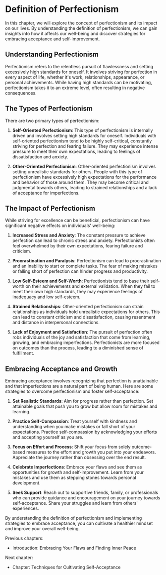 Definition of Perfectionism
====================================

In this chapter, we will explore the concept of perfectionism and its impact on our lives. By understanding the definition of perfectionism, we can gain insights into how it affects our well-being and discover strategies for embracing acceptance and self-improvement.

Understanding Perfectionism
---------------------------

Perfectionism refers to the relentless pursuit of flawlessness and setting excessively high standards for oneself. It involves striving for perfection in every aspect of life, whether it's work, relationships, appearance, or personal achievements. While having high standards can be motivating, perfectionism takes it to an extreme level, often resulting in negative consequences.

The Types of Perfectionism
--------------------------

There are two primary types of perfectionism:

1. **Self-Oriented Perfectionism**: This type of perfectionism is internally driven and involves setting high standards for oneself. Individuals with self-oriented perfectionism tend to be highly self-critical, constantly striving for perfection and fearing failure. They may experience intense pressure to meet their own expectations, leading to feelings of dissatisfaction and anxiety.

2. **Other-Oriented Perfectionism**: Other-oriented perfectionism involves setting unrealistic standards for others. People with this type of perfectionism have excessively high expectations for the performance and behavior of those around them. They may become critical and judgmental towards others, leading to strained relationships and a lack of acceptance for imperfections.

The Impact of Perfectionism
---------------------------

While striving for excellence can be beneficial, perfectionism can have significant negative effects on individuals' well-being:

1. **Increased Stress and Anxiety**: The constant pressure to achieve perfection can lead to chronic stress and anxiety. Perfectionists often feel overwhelmed by their own expectations, fearing failure and criticism.

2. **Procrastination and Paralysis**: Perfectionism can lead to procrastination and an inability to start or complete tasks. The fear of making mistakes or falling short of perfection can hinder progress and productivity.

3. **Low Self-Esteem and Self-Worth**: Perfectionists tend to base their self-worth on their achievements and external validation. When they fail to meet their own high standards, they may experience feelings of inadequacy and low self-esteem.

4. **Strained Relationships**: Other-oriented perfectionism can strain relationships as individuals hold unrealistic expectations for others. This can lead to constant criticism and dissatisfaction, causing resentment and distance in interpersonal connections.

5. **Lack of Enjoyment and Satisfaction**: The pursuit of perfection often robs individuals of the joy and satisfaction that come from learning, growing, and embracing imperfections. Perfectionists are more focused on outcomes than the process, leading to a diminished sense of fulfillment.

Embracing Acceptance and Growth
-------------------------------

Embracing acceptance involves recognizing that perfection is unattainable and that imperfections are a natural part of being human. Here are some strategies to overcome perfectionism and foster self-acceptance:

1. **Set Realistic Standards**: Aim for progress rather than perfection. Set attainable goals that push you to grow but allow room for mistakes and learning.

2. **Practice Self-Compassion**: Treat yourself with kindness and understanding when you make mistakes or fall short of your expectations. Practice self-compassion by acknowledging your efforts and accepting yourself as you are.

3. **Focus on Effort and Process**: Shift your focus from solely outcome-based measures to the effort and growth you put into your endeavors. Appreciate the journey rather than obsessing over the end result.

4. **Celebrate Imperfections**: Embrace your flaws and see them as opportunities for growth and self-improvement. Learn from your mistakes and use them as stepping stones towards personal development.

5. **Seek Support**: Reach out to supportive friends, family, or professionals who can provide guidance and encouragement on your journey towards self-acceptance. Share your struggles and learn from others' experiences.

By understanding the definition of perfectionism and implementing strategies to embrace acceptance, you can cultivate a healthier mindset and improve your overall well-being.

Previous chapters:

* Introduction: Embracing Your Flaws and Finding Inner Peace

Next chapter:

* Chapter: Techniques for Cultivating Self-Acceptance
